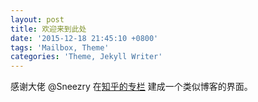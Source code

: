 ```yaml
---
layout: post
title: 欢迎来到此处
date: '2015-12-18 21:45:10 +0800'
tags: 'Mailbox, Theme'
categories: 'Theme, Jekyll Writer'
---
```

感谢大佬 @Sneezry 在[知乎的专栏](https://zhuanlan.zhihu.com/p/21333968)
建成一个类似博客的界面。